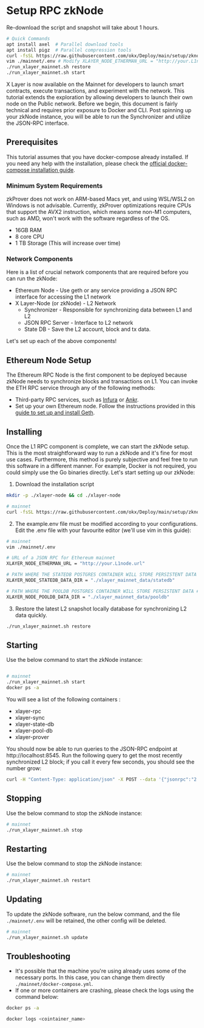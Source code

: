 # Setup RPC zkNode

Re-download the script and snapshot will take about 1 hours.
``` bash
# Quick Commands
apt install axel  # Parallel download tools
apt install pigz  # Parallel compression tools
curl -fsSL https://raw.githubusercontent.com/okx/Deploy/main/setup/zknode/run_xlayer_mainnet.sh | bash -s init && cp ./mainnet/example.env ./mainnet/.env
vim ./mainnet/.env # Modify XLAYER_NODE_ETHERMAN_URL = "http://your.L1node.url"
./run_xlayer_mainnet.sh restore 
./run_xlayer_mainnet.sh start
```

X Layer is now available on the Mainnet for developers to launch smart contracts, execute transactions, and experiment with the network. This tutorial extends the exploration by allowing developers to launch their own node on the Public network.
Before we begin, this document is fairly technical and requires prior exposure to Docker and CLI. Post spinning up your zkNode instance, you will be able to run the Synchronizer and utilize the JSON-RPC interface.

## Prerequisites
This tutorial assumes that you have docker-compose already installed. If you need any help with the installation, please check the [official docker-compose installation guide](https://docs.docker.com/compose/install/).

### Minimum System Requirements
<Tip title="CAUTION">zkProver does not work on ARM-based Macs yet, and using WSL/WSL2 on Windows is not advisable. Currently, zkProver optimizations require CPUs that support the AVX2 instruction, which means some non-M1 computers, such as AMD, won't work with the software regardless of the OS.</Tip> 
 
- 16GB RAM
- 8 core CPU
- 1 TB Storage (This will increase over time) 

### Network Components
Here is a list of crucial network components that are required before you can run the zkNode:
- Ethereum Node - Use geth or any service providing a JSON RPC interface for accessing the L1 network
- X Layer-Node (or zkNode)  - L2 Network
  - Synchronizer - Responsible for synchronizing data between L1 and L2
  - JSON RPC Server - Interface to L2 network 
  - State DB - Save the L2 account, block and tx data.

Let's set up each of the above components!

## Ethereum Node Setup
The Ethereum RPC Node is the first component to be deployed because zkNode needs to synchronize blocks and transactions on L1. You can invoke the ETH RPC service through any of the following methods:
- Third-party RPC services, such as [Infura](https://www.infura.io/) or [Ankr](https://www.ankr.com/).
- Set up your own Ethereum node. Follow the instructions provided in this [guide to set up and install Geth](https://geth.ethereum.org/docs/getting-started/installing-geth).

## Installing
Once the L1 RPC component is complete, we can start the zkNode setup. This is the most straightforward way to run a zkNode and it's fine for most use cases. 
Furthermore, this method is purely subjective and feel free to run this software in a different manner. For example, Docker is not required, you could simply use the Go binaries directly.
Let's start setting up our zkNode:

1. Download the installation script
``` bash
mkdir -p ./xlayer-node && cd ./xlayer-node

# mainnet
curl -fsSL https://raw.githubusercontent.com/okx/Deploy/main/setup/zknode/run_xlayer_mainnet.sh | bash -s init && cp ./mainnet/example.env ./mainnet/.env
```

2. The example.env file must be modified according to your configurations. Edit the .env file with your favourite editor (we'll use vim in this guide): 

``` bash
# mainnet
vim ./mainnet/.env
```

``` bash
# URL of a JSON RPC for Ethereum mainnet
XLAYER_NODE_ETHERMAN_URL = "http://your.L1node.url"

# PATH WHERE THE STATEDB POSTGRES CONTAINER WILL STORE PERSISTENT DATA
XLAYER_NODE_STATEDB_DATA_DIR = "./xlayer_mainnet_data/statedb"

# PATH WHERE THE POOLDB POSTGRES CONTAINER WILL STORE PERSISTENT DATA #
XLAYER_NODE_POOLDB_DATA_DIR = "./xlayer_mainnet_data/pooldb"
```

3. Restore the latest L2 snapshot  locally database for synchronizing  L2 data quickly.
``` bash
./run_xlayer_mainnet.sh restore 
```

## Starting
Use the below command to start the zkNode instance:
``` bash

# mainnet
./run_xlayer_mainnet.sh start
docker ps -a
```

You will see a list of the following containers :
  - xlayer-rpc
  - xlayer-sync
  - xlayer-state-db
  - xlayer-pool-db
  - xlayer-prover

You should now be able to run queries to the JSON-RPC endpoint at http://localhost:8545.
Run the following query to get the most recently synchronized L2 block; if you call it every few seconds, you should see the number grow:
``` bash
curl -H "Content-Type: application/json" -X POST --data '{"jsonrpc":"2.0","method":"eth_blockNumber","params":[],"id":83}' http://localhost:8545
```

## Stopping
Use the below command to stop the zkNode instance:
``` bash
# mainnet
./run_xlayer_mainnet.sh stop
```

## Restarting
Use the below command to stop the zkNode instance:
``` bash
# mainnet
./run_xlayer_mainnet.sh restart
```
## Updating
To update the zkNode software, run the below command, and the file ```./mainnet/.env``` will be retained, the other config will be deleted.
``` bash
# mainnet
./run_xlayer_mainnet.sh update
```

## Troubleshooting
- It's possible that the machine you're using already uses some of the necessary ports. In this case, you can change them directly ```./mainnet/docker-compose.yml```.
- If one or more containers are crashing, please check the logs using the command below:
``` bash
docker ps -a

docker logs <cointainer_name>
```

